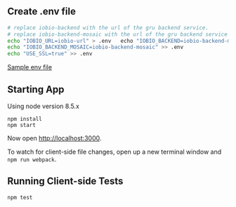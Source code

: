 ## Create .env file

```bash
# replace iobio-backend with the url of the gru backend service.
# replace iobio-backend-mosaic with the url of the gru backend service when launching from mosaic
echo "IOBIO_URL=iobio-url" > .env	echo "IOBIO_BACKEND=iobio-backend-mosaic" > .env
echo "IOBIO_BACKEND_MOSAIC=iobio-backend-mosaic" >> .env
echo "USE_SSL=true" >> .env
```

[Sample env file](./.env.template)

## Starting App

Using node version 8.5.x

```
npm install
npm start
```

Now open [http://localhost:3000](http://localhost:3000).

To watch for client-side file changes, open up a new terminal window and `npm run webpack`.

## Running Client-side Tests

`npm test`
